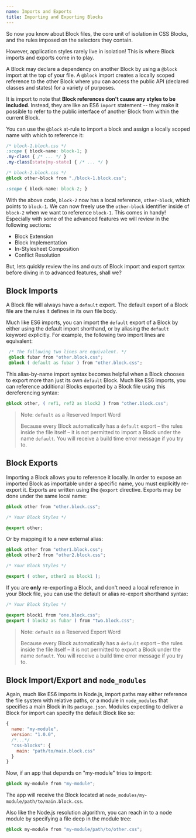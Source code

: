```yaml
---
name: Imports and Exports
title: Importing and Exporting Blocks
---
```


So now you know about Block files, the core unit of isolation in CSS Blocks, and the rules imposed on the selectors they contain.

However, application styles rarely live in isolation! This is where Block imports and exports come in to play.

A Block may declare a dependency on another Block by using a `@block` import at the top of your file. A `@block` import creates a locally scoped reference to the other Block where you can access the public API (declared classes and states) for a variety of purposes.

It is import to note that **Block references don't cause any styles to be included**. Instead, they are like an ES6 `import` statement -- they make it possible to refer to the public interface of another Block from within the current Block.

You can use the `@block` at-rule to import a block and assign a locally scoped name with which to reference it:

```css
/* block-1.block.css */
:scope { block-name: block-1; }
.my-class { /* ... */ }
.my-class[state|my-state] { /* ... */ }
```

```css
/* block-2.block.css */
@block other-block from "./block-1.block.css";

:scope { block-name: block-2; }
```

With the above code, `block-2` now has a local reference, `other-block`, which points to `block-1`. We can now freely use the `other-block` identifier inside of `block-2` when we want to reference `block-1`. This comes in handy! Especially with some of the advanced features we will review in the following sections:

 - Block Extension
 - Block Implementation
 - In-Stylesheet Composition
 - Conflict Resolution

 But, lets quickly review the ins and outs of Block import and export syntax before diving in to advanced features, shall we?

 ## Block Imports

 A Block file will always have a `default` export. The default export of a Block file are the rules it defines in its own file body.

 Much like ES6 imports, you can import the `default` export of a Block by either using the default import shorthand, or by aliasing the `default` keyword explicitly. For example, the following two import lines are equivalent:

 ```css
  /* The following two lines are equivalent. */
  @block fubar from "other.block.css";
  @block ( default as fubar ) from "other.block.css";
```

This alias-by-name import syntax becomes helpful when a Block chooses to export more than just its own `default` Block. Much like ES6 imports, you can reference additional Blocks exported by a Block file using this dereferencing syntax:

```css
@block other, ( ref1, ref2 as block2 ) from "other.block.css";
```

> Note: `default` as a Reserved Import Word
>
> Because every Block automatically has a `default` export – the rules inside the file
> itself – it is not permitted to import a Block under the name `default`. You
> will receive a build time error message if you try to.

## Block Exports

Importing a Block allows you to reference it locally. In order to expose an imported Block
as importable under a specific name, you must explicitly re-export it. Exports are written using the
`@export` directive. Exports may be done under the same local name:

```css
@block other from "other.block.css";

/* Your Block Styles */

@export other;
```

Or by mapping it to a new external alias:

```css
@block other from "other1.block.css";
@block other2 from "other2.block.css";

/* Your Block Styles */

@export ( other, other2 as block1 );
```

If you are **only** re-exporting a Block, and don't need a local reference in your Block file, you can use the default or alias re-export shorthand syntax:

```css
/* Your Block Styles */

@export block1 from "one.block.css";
@export ( block2 as fubar ) from "two.block.css";
```

> Note: `default` as a Reserved Export Word
>
> Because every Block automatically has a `default` export – the rules inside the file
> itself – it is not permitted to export a Block under the name `default`. You
> will receive a build time error message if you try to.

## Block Import/Export and `node_modules`

Again, much like ES6 imports in Node.js, import paths may either reference the file system with relative paths, or a module in `node_modules` that specifies a main Block in its `package.json`. Modules expecting to deliver a Block for import can specify the default Block like so:

```js
{
  name: "my-module",
  version: "1.0.0",
  /*...*/
  "css-blocks": {
    main: "path/to/main.block.css"
  }
}
```

Now, if an app that depends on "my-module" tries to import:
```css
@block my-module from "my-module";
```
The app will receive the Block located at `node_modules/my-module/path/to/main.block.css`.

Also like the Node.js resolution algorithm, you can reach in to a node module by specifying a file deep in the module tree:

```css
@block my-module from "my-module/path/to/other.css";
```